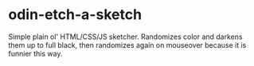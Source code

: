 # odin-etch-a-sketch

Simple plain ol' HTML/CSS/JS sketcher. Randomizes color and darkens them up to full black, then randomizes again
on mouseover because it is funnier this way.
